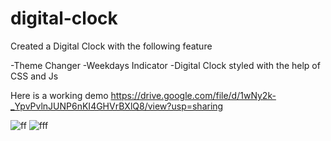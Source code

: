 # digital-clock

Created a Digital Clock with the following feature

-Theme Changer
-Weekdays Indicator
-Digital Clock styled with the help of CSS and Js

Here is a working demo
https://drive.google.com/file/d/1wNy2k-_YpvPvlnJUNP6nKI4GHVrBXlQ8/view?usp=sharing

![ff](https://user-images.githubusercontent.com/52580094/136516535-3fc3fab3-f665-48dd-9422-8f251051d454.PNG)
![fff](https://user-images.githubusercontent.com/52580094/136516545-67be27ce-8cff-45db-be93-c0fe57698065.PNG)

